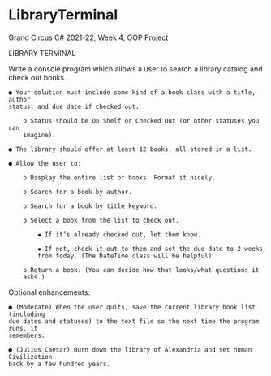 # LibraryTerminal
Grand Circus C# 2021-22, Week 4, OOP Project

LIBRARY TERMINAL

Write a console program which allows a user to search a library catalog and check
out books.

	● Your solution must include some kind of a book class with a title, author,
	status, and due date if checked out.

		o Status should be On Shelf or Checked Out (or other statuses you can
		imagine).
	
	● The library should offer at least 12 books, all stored in a list.

	● Allow the user to:

		o Display the entire list of books. Format it nicely.
	
		o Search for a book by author.
	
		o Search for a book by title keyword.
	
		o Select a book from the list to check out.
	
			▪ If it’s already checked out, let them know.
		
			▪ If not, check it out to them and set the due date to 2 weeks
			from today. (The DateTime class will be helpful)
					
		o Return a book. (You can decide how that looks/what questions it
		asks.)
				
Optional enhancements:
  
	● (Moderate) When the user quits, save the current library book list (including
	due dates and statuses) to the text file so the next time the program runs, it
	remembers.
			
	● (Julius Caesar) Burn down the library of Alexandria and set human Civilization
	back by a few hundred years.
